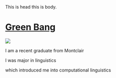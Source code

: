 <!DOCTYPE html>
 <html>
   <head> This is head</head>
      <title> This is Titile </title>
        <body> this is body.
          <a href= "https://www.codecademy.com/">
        <h1>Green Bang</h1>
        </a>
        <a href= "https://www.codecademy.com/">
        <img src ="http://kinimage.naver.net/20160826_34/14722032470825emHQ_JPEG/1472203246850.jpg" />
        </a>
        <p>I am a recent graduate from Montclair</p>
        <p>I was major in linguistics</p>
        <p>which introduced me into computational linguistics</p>
        </body>
        </html>
